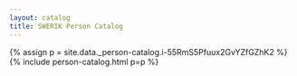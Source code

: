 ```yaml
---
layout: catalog
title: SWERIK Person Catalog
---
```

{% assign p = site.data._person-catalog.i-55RmS5Pfuux2GvYZfGZhK2 %}
{% include person-catalog.html p=p %}

